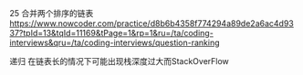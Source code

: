  25 合并两个排序的链表
 https://www.nowcoder.com/practice/d8b6b4358f774294a89de2a6ac4d9337?tpId=13&tqId=11169&tPage=1&rp=1&ru=/ta/coding-interviews&qru=/ta/coding-interviews/question-ranking




 递归
     在链表长的情况下可能出现栈深度过大而StackOverFlow